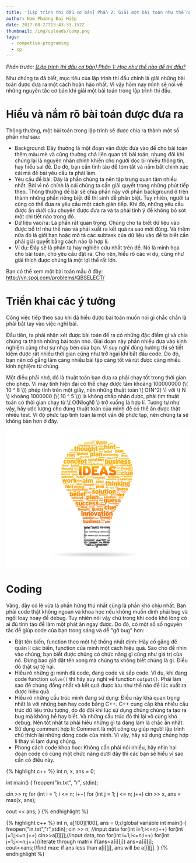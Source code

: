 ```yaml
---
title: '[Lập trình thi đấu cơ bản] Phần 2: Giải một bài toán như thế nào?'
author: Nam Phương Đại Hiệp
date: 2017-08-27T13:43:33.152Z
thumbnail: /img/uploads/comp.png
tags:
  - competive-programing
  - cp
---
```

*Phần trước: [\[Lập trình thi đấu cơ bản\] Phần 1: Học như thế nào để thi đấu?](http://cowboycoder.tech/article/lap-trinh-thi-dau-co-ban-phan-1-hoc-nhu-the-nao-de-thi-dau)*

Như chúng ta đã biết, mục tiêu của lập trình thi đấu chính là giải những bài toán được đưa ra một cách hoàn hảo nhất. Vì vậy hôm nay mình sẽ nói về những nguyên tắc cơ bản khi giải một bài toán trong lập trình thi đấu.

# Hiểu và nắm rõ bài toán được đưa ra

Thông thường, một bài toán trong lập trình sẽ được chia ra thành một số phần như sau:

- Background: Đây thường là một đoạn văn được đưa vào để cho bài toán thêm màu mè và cũng thường chả liên quan tới bài toán, nhưng đôi khi chúng lại là nguyên nhân chính khiến cho người đọc bị nhiễu thông tin, hay hiểu sai đề. Do đó, bạn cần tỉnh táo để tóm tắt và nắm bắt chính xác cái mà đề bài yêu cầu ta phải làm.
- Yêu cầu đề bài: Đây là phần chúng ta nên tập trung quan tâm nhiều nhất. Bời vì nó chính là cái chúng ta cần giải quyết trong những phút tiếp theo. Thông thường đề bài sẽ chia phần này với phần background ở trên thành những phần riêng biệt để thí sinh dễ phân biệt. Tuy nhiên, người ta cũng có thể đưa ra yêu cầu một cách gián tiếp. Khi đó, những yêu cầu được ẩn dưới câu chuyện được đưa ra và ta phải tinh ý để không bỏ sót một chi tiết nào trong đó.
- Dữ liệu vào/ra: Là phần rất quan trọng. Chúng cho ta biết dữ liệu vào được bố trí như thế nào và phải xuất ra kết quả ra sao mới đúng. Và thêm nữa đó là giới hạn hoặc mô tả các subtask của dữ liệu vào để ta biết cần phải giải quyết bằng cách nào là hợp lí.
- Ví dụ: Đây sẽ là phần ta hay nghiên cứu nhất trên đề. Nó là minh họa cho bài toán, cho yêu cầu đặt ra. Cho nên, hiểu rõ các ví dụ, cũng như giải thích được chúng là một lợi thế rất lớn.

Bạn có thể xem một bài toán mẫu ở đây: <http://vn.spoj.com/problems/QBSELECT/>

# Triển khai các ý tưởng

Công việc tiếp theo sau khi đã hiểu được bài toán muốn nói gì chắc chắn là phải bắt tay vào việc nghĩ bài. 

Đầu tiên, ta phải nhận xét được bài toán đề ra có những đặc điểm gì và chia chúng ra thành những bài toán nhỏ. Giai đoạn này phần nhiều dựa vào kinh nghiệm cũng như sự nhạy bén của bạn. Vì suy nghĩ đúng hướng thì sẽ tiết kiệm được rất nhiều thời gian cũng như trở ngại khi bắt đầu code. Do đó, bạn nên cố gắng làm càng nhiều bài tập càng tốt và rút được càng nhiều kinh nghiệm từ chúng. 

Một điều phải nhớ, đó là thuật toán bạn đưa ra phải chạy tốt trong thời gian cho phép. Vì máy tính hiện đại có thể chạy được tầm khoảng 100000000 (\\( 10 ^ 8 \\)) phép tính trên một giây, nên những thuật toán \\( O(N^2) \\) với \\( N \\) khoảng 1000000 (\\( 10 ^ 5 \\)) là không chấp nhận được, phải tìm thuật toán có thời gian chạy từ \\( O(NlogN) \\) trở xuống là hợp lí. Tương tự như vậy, hãy ước lượng cho đúng thuật toán của mình để có thể ăn được thật nhiều test. Vì độ phức tạp tính toán là một vấn đề phức tạp, nên chúng ta sẽ không bàn hơn ở đây.

![undefined](/img/uploads/0202.jpg)

# Coding

Vâng, đây có lẽ vừa là phần hứng thú nhất cũng là phần khó chịu nhất. Bạn phải code thật không ngoan và khoa học nếu không muốn dính phải bug và ngồi loay hoay để debug. Tuy nhiên nói vậy chứ trong khi code khó lòng có ai đủ tỉnh táo để làm một phát ăn ngay được. Do đó, có một số số nguyên tắc để giúp code của bạn trong sáng và dễ "gỡ bug" hơn:

- Đặt tên biến, function theo một hệ thống nhất định: Hãy cố gắng để quản lí các biến, function của mình một cách hiệu quả. Sao cho để nhìn vào chúng, bạn biết được chúng có chức năng gì cũng như giá trị của nó. Đừng bao giờ đặt tên xong mà chúng ta không biết chúng là gì. Điều đó thật sự tệ hại.
- Hiểu rõ những gì mình đã code, đang code và sắp code. Ví dụ, khi đang code function ```solve()``` thì hãy suy nghĩ về function ```output()```. Phải làm sao để chúng đồng nhất và kết quả được lưu như thế nào để lúc xuất ra được hiệu quả.
- Hiểu rõ những cấu trúc mình đang sử dụng: Điều này khá quan trọng nhất là với những bạn hay code bằng C++. C++ cung cấp khá nhiều cấu trúc dữ liệu trừu tượng, do đó đôi khi lúc sử dụng chúng chúng ta tạo ra bug mà không hề hay biết. Và những cấu trúc đó thì lại vô cùng khó debug. Nên tốt nhất ta phải hiều những gì ta đang làm là chắc ăn nhất.
- Sử dụng comment hợp lí: Comment là một công cụ giúp người lập trình chú thích lại những dòng code của mình. Vì vậy, hãy sử dụng chúng hợp lí thay vì lạm dụng chúng.
- Phong cách code khoa học: Không cần phải nói nhiều, hãy nhìn hai đoạn code có cùng một chức năng dưới đây thì các bạn sẽ hiểu vì sao cần có điều này.

{% highlight c++ %}
int n, x, ans = 0;

int main() {
  freopen("in.txt", "r", stdin);
  
  cin >> n;
  for (int i = 1; i <= n; i++)
    for (int j = 1; j <= n; j++)
      cin >> x, ans = max(x, ans);
  
  cout << ans;
}
{% endhighlight %}  


{% highlight c++ %}
int n, a[100][100], ans = 0;//global variable
int main() {
  freopen("in.txt","r",stdin); cin >> n; //input data
  for(int i=1;i<=n;i++) for(int j=1;j<=n;j++) cin>>a[i][j];//input data, too
  for(int i=1;i<=n;i++) for(int j=1;j<=n;j++)//iterate through matrix
  if(ans<a[i][j]) ans=a[i][j]; cout<<ans;//find max: if ans less than a[i][j], ans will be a[i][j].
}
{% endhighlight %}


